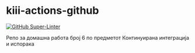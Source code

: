 # kiii-actions-github

[![GitHub Super-Linter](https://github.com/nvuillam/npm-groovy-lint/workflows/Lint%20Code%20Base/badge.svg)](https://github.com/bozhinovskivasko/kiii-actions-github.git)

Репо за домашна работа број 6 по предметот Континуирана интеграција и испорака
